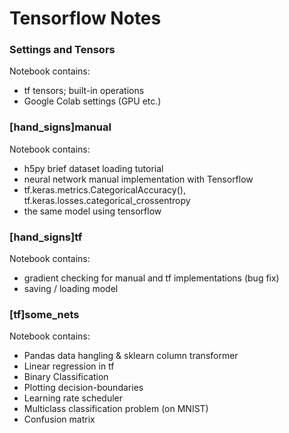 # Tensorflow Notes

### Settings and Tensors
Notebook contains:
* tf tensors; built-in operations 
* Google Colab settings (GPU etc.)

### [hand_signs]manual
Notebook contains:
* h5py brief dataset loading tutorial 
* neural network manual implementation with Tensorflow
* tf.keras.metrics.CategoricalAccuracy(), tf.keras.losses.categorical_crossentropy
* the same model using tensorflow 

### [hand_signs]tf
Notebook contains:
* gradient checking for manual and tf implementations (bug fix)
* saving / loading model

### [tf]some_nets
Notebook contains:
* Pandas data hangling & sklearn column transformer
* Linear regression in tf
* Binary Classification 
* Plotting decision-boundaries
* Learning rate scheduler
* Multiclass classification problem (on MNIST)
* Confusion matrix
